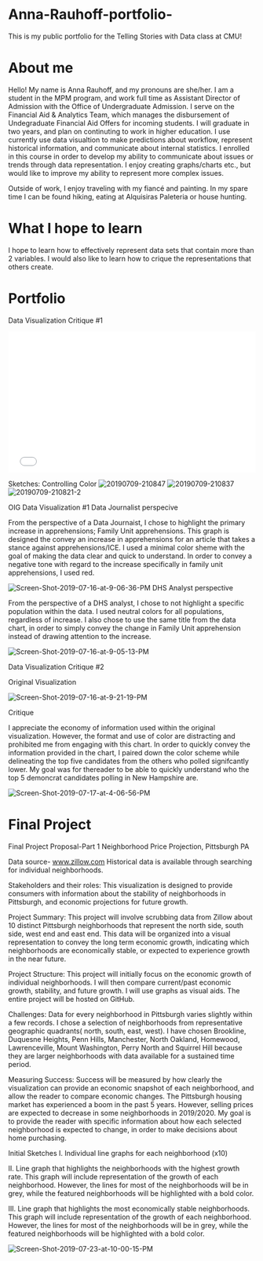 # Anna-Rauhoff-portfolio-
This is my public portfolio for the Telling Stories with Data class at CMU!

# About me
Hello! My name is Anna Rauhoff, and my pronouns are she/her. I am a student in the MPM program, and work full time as Assistant Director of Admission with the Office of Undergraduate Admission. I serve on the Financial Aid & Analytics Team, which manages the disbursement of Undegraduate Financial Aid Offers for incoming students. I will graduate in two years, and plan on continuting to work in higher education. I use currently use data visualtion to make predictions about workflow, represent historical information, and communicate about internal statistics. I enrolled in this course in order to develop my ability to communicate about issues or trends through data representation. I  enjoy creating graphs/charts etc., but would like to improve my ability to represent more complex issues. 

Outside of work, I enjoy traveling with my fiancé and painting. In my spare time I can be found hiking, eating at Alquisiras Paleteria or house hunting. 

# What I hope to learn
I hope to learn how to effectively represent data sets that contain more than 2 variables. I would also like to learn how to crique the representations that others create. 

# Portfolio

Data Visualization Critique #1

<iframe title="Average number of likes per Facebook post in 2016" aria-label="Bar Chart" id="datawrapper-chart-Sy7J4" src="//datawrapper.dwcdn.net/Sy7J4/1/" scrolling="no" frameborder="0" style="width: 0; min-width: 100% !important; border: none;" height="288"></iframe><script type="text/javascript">!function(){"use strict";window.addEventListener("message",function(a){if(void 0!==a.data["datawrapper-height"])for(var e in a.data["datawrapper-height"]){var t=document.getElementById("datawrapper-chart-"+e)||document.querySelector("iframe[src*='"+e+"']");t&&(t.style.height=a.data["datawrapper-height"][e]+"px")}})}();</script>

Sketches: Controlling Color
<img src="https://i.ibb.co/cCv4L2K/20190709-210847.png" alt="20190709-210847" border="0"> 
<img src="https://i.ibb.co/vP4j44M/20190709-210837.png" alt="20190709-210837" border="0">
<img src="https://i.ibb.co/bHT6F6c/20190709-210821-2.png" alt="20190709-210821-2" border="0">

OIG Data Visualization #1
Data Journalist perspecive

From the perspective of a Data Journaist, I chose to highlight the primary increase in apprehensions; Family Unit apprehensions. This graph is designed the convey an increase in apprehensions for an article that takes a stance against apprehensions/ICE. I used a minimal color sheme with the goal of making the data clear and quick to understand. In order to convey a negative tone with regard to the increase specifically in family unit apprehensions, I used red. 

<img src="https://i.ibb.co/vXqxHZB/Screen-Shot-2019-07-16-at-9-06-36-PM.png" alt="Screen-Shot-2019-07-16-at-9-06-36-PM" border="0">
DHS Analyst perspective

From the perspective of a DHS analyst, I chose to not highlight a specific population within the data. I used neutral colors for all populations, regardless of increase. I also chose to use the same title from the data chart, in order to simply convey the change in Family Unit apprehension instead of drawing attention to the increase. 

<img src="https://i.ibb.co/17fDq1w/Screen-Shot-2019-07-16-at-9-05-13-PM.png" alt="Screen-Shot-2019-07-16-at-9-05-13-PM" border="0">

Data Visualization Critique #2

Original Visualization

<img src="https://i.ibb.co/dKGkc5T/Screen-Shot-2019-07-16-at-9-21-19-PM.png" alt="Screen-Shot-2019-07-16-at-9-21-19-PM" border="0">

Critique

I appreciate the economy of information used within the original visualization. However, the format and use of color are distracting and prohibited me from engaging with this chart. In order to quickly convey the information provided in the chart, I paired down the color scheme while delineating the top five candidates from the others who polled signifcantly lower. My goal was for thereader to be able to quickly understand who the top 5 demoncrat candidates polling in New Hampshire are. 

<img src="https://i.ibb.co/CnrQVbV/Screen-Shot-2019-07-17-at-4-06-56-PM.png" alt="Screen-Shot-2019-07-17-at-4-06-56-PM" border="0">

# Final Project
Final Project Proposal-Part 1
Neighborhood Price Projection, Pittsburgh PA

Data source- www.zillow.com 
Historical data is available through searching for individual neighborhoods. 

Stakeholders and their roles: This visualization is designed to provide consumers with information about the stability of neighborhoods in Pittsburgh, and economic projections for future growth. 

Project Summary: This project will involve scrubbing data from Zillow about 10 distinct Pittsburgh neighborhoods that represent the north side, south side, west end and east end. This data will be organized into a visual representation to convey the long term economic growth, indicating which neighborhoods are economically stable, or expected to experience growth in the near future. 

Project Structure: This project will initially focus on the economic growth of individual neighborhoods. I will then compare current/past economic growth, stability, and future growth. I will use graphs as visual aids. The entire project will be hosted on GitHub. 

Challenges: Data for every neighborhood in Pittsburgh varies slightly within a few records. I chose a selection of neighborhoods from representative geographic quadrants( north, south, east, west). I have chosen Brookline, Duquesne Heights, Penn Hills, Manchester, North Oakland, Homewood, Lawrenceville, Mount Washington, Perry North and Squirrel Hill because they are larger neighborhoods with data available for a sustained time period. 

Measuring Success: Success will be measured by how clearly the visualization can provide an economic snapshot of each neighborhood, and allow the reader to compare economic changes. The Pittsburgh housing market has experienced a boom in the past 5 years. However, selling prices are expected to decrease in some neighborhoods in 2019/2020. My goal is to provide the reader with specific information about how each selected neighborhood is expected to change, in order to make decisions about home purchasing. 

Initial Sketches 
I. Individual line graphs for each neighborhood (x10)

II. Line graph that highlights the neighborhoods with the highest growth rate. This graph will include representation of the growth of each neighborhood. However, the lines for most of the neighborhoods will be in grey, while the featured neighborhoods will be highlighted with a bold color. 

III. Line graph that highlights the most economically stable neighborhoods. This graph will include representation of the growth of each neighborhood. However, the lines for most of the neighborhoods will be in grey, while the featured neighborhoods will be highlighted with a bold color. 

<img src="https://i.ibb.co/DkSrw7t/Screen-Shot-2019-07-23-at-10-00-15-PM.png" alt="Screen-Shot-2019-07-23-at-10-00-15-PM" border="0">

